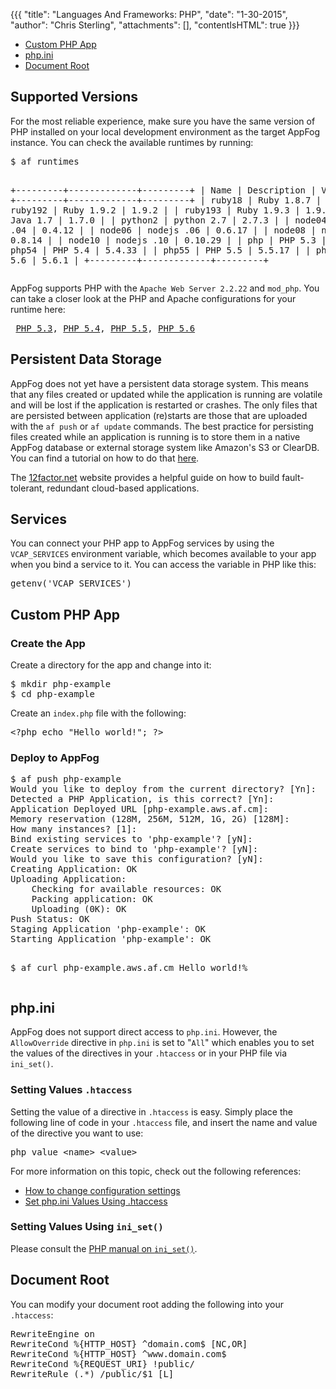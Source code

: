 {{{
  "title": "Languages And Frameworks: PHP",
  "date": "1-30-2015",
  "author": "Chris Sterling",
  "attachments": [],
  "contentIsHTML": true
}}}

<ul>
<li><a href="#custom">Custom PHP App</a></li>
<li><a href="#php_ini">php.ini</a></li>
<li><a href="#docroot">Document Root</a></li>
</ul>
<h2>Supported Versions</h2>
<p>For the most reliable experience, make sure you have the same version of PHP installed on your local development environment as the target AppFog instance. You can check the available runtimes by running:</p>
<pre>$ af runtimes

+---------+-------------+---------+
| Name    | Description | Version |
+---------+-------------+---------+
| ruby18  | Ruby 1.8.7  | 1.8.7   |
| ruby192 | Ruby 1.9.2  | 1.9.2   |
| ruby193 | Ruby 1.9.3  | 1.9.3   |
| java    | Java 1.7    | 1.7.0   |
| python2 | python 2.7  | 2.7.3   |
| node04  | nodejs .04  | 0.4.12  |
| node06  | nodejs .06  | 0.6.17  |
| node08  | nodejs .08  | 0.8.14  |
| node10  | nodejs .10  | 0.10.29 |
| php     | PHP 5.3     | 5.3.10  |
| php54   | PHP 5.4     | 5.4.33  |
| php55   | PHP 5.5     | 5.5.17  |
| php56   | PHP 5.6     | 5.6.1   |
+---------+-------------+---------+
</pre>
<p>AppFog supports PHP with the <code>Apache Web Server 2.2.22</code> and <code>mod_php</code>. You can take a closer look at the PHP and Apache configurations for your runtime here:</p>
<pre> <a href="http://php_info.aws.af.cm/">PHP 5.3</a>, <a href="http://php_info54.aws.af.cm/">PHP 5.4</a>, <a href="http://php_info55.aws.af.cm/">PHP 5.5</a>, <a href="http://php_info56.aws.af.cm/">PHP 5.6</a></pre>
<h2>Persistent Data Storage</h2>
<p>AppFog does not yet have a persistent data storage system. This means that any files created or updated while the application is running are volatile and will be lost if the application is restarted or crashes. The only files that are persisted between application (re)starts are those that are uploaded with the <code>af push</code> or <code>af update</code> commands. The best practice for persisting files created while an application is running is to store them in a native AppFog database or external storage system like Amazon's S3 or ClearDB. You can find a tutorial on how to do that <a href="http://blog.appfog.com/how-to-use-amazon-s3-for-persistent-file-storage-on-appfog/">here</a>.  </p>
<p>The <a href="http://12factor.net">12factor.net</a> website provides a helpful guide on how to build fault-tolerant, redundant cloud-based applications.</p>
<h2>Services</h2>
<p>You can connect your PHP app to AppFog services by using the <code>VCAP_SERVICES</code> environment variable, which becomes available to your app when you bind a service to it. You can access the variable in PHP like this:</p>
<pre>getenv('VCAP_SERVICES')
</pre>

<h2 id="custom">Custom PHP App</h2>
<h3>Create the App</h3>
<p>Create a directory for the app and change into it:</p>
<pre>$ mkdir php-example
$ cd php-example
</pre>
<p>Create an <code>index.php</code> file with the following:</p>
<pre>&lt;?php echo "Hello world!"; ?&gt;
</pre>
<h3>Deploy to AppFog</h3>
<pre>$ af push php-example
Would you like to deploy from the current directory? [Yn]:
Detected a PHP Application, is this correct? [Yn]:
Application Deployed URL [php-example.aws.af.cm]:
Memory reservation (128M, 256M, 512M, 1G, 2G) [128M]:
How many instances? [1]:
Bind existing services to 'php-example'? [yN]:
Create services to bind to 'php-example'? [yN]:
Would you like to save this configuration? [yN]:
Creating Application: OK
Uploading Application:
    Checking for available resources: OK
    Packing application: OK
    Uploading (0K): OK
Push Status: OK
Staging Application 'php-example': OK
Starting Application 'php-example': OK

$ af curl php-example.aws.af.cm
Hello world!%
</pre>
<h2 id="php_ini">php.ini</h2>
<p>AppFog does not support direct access to <code>php.ini</code>. However, the <code>AllowOverride</code> directive in <code>php.ini</code> is set to "<code>All</code>" which enables you to set the values of the directives in your <code>.htaccess</code> or in your PHP file via <code>ini_set()</code>.</p>
<h3>Setting Values <code>.htaccess</code></h3>
<p>Setting the value of a directive in <code>.htaccess</code> is easy. Simply place the following line of code in your <code>.htaccess</code> file, and insert the name and value of the directive you want to use:</p>
<pre>php_value &lt;name&gt; &lt;value&gt;
</pre>
<p>For more information on this topic, check out the following references:</p>
<ul>
<li><a href="http://php.net/manual/en/configuration.changes.php">How to change configuration settings</a></li>
<li><a href="http://davidwalsh.name/php-values-htaccess">Set php.ini Values Using .htaccess</a></li>
</ul>
<h3>Setting Values Using <code>ini_set()</code></h3>
<p>Please consult the <a href="http://www.php.net/manual/en/function.ini-set.php">PHP manual on <code>ini_set()</code></a>.</p>
<h2 id="docroot">Document Root</h2>
<p>You can modify your document root adding the following into your <code>.htaccess</code>:</p>
<pre>RewriteEngine on
RewriteCond %{HTTP_HOST} ^domain.com$ [NC,OR]
RewriteCond %{HTTP_HOST} ^www.domain.com$
RewriteCond %{REQUEST_URI} !public/
RewriteRule (.*) /public/$1 [L]
</pre>
